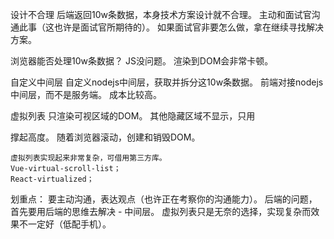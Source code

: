 设计不合理
    后端返回10w条数据，本身技术方案设计就不合理。
    主动和面试官沟通此事（这也许是面试官所期待的）。
    如果面试官非要怎么做，拿在继续寻找解决方案。

浏览器能否处理10w条数据？
    JS没问题。
    渲染到DOM会非常卡顿。

自定义中间层
    自定义nodejs中间层，获取并拆分这10w条数据。
    前端对接nodejs中间层，而不是服务端。
    成本比较高。

虚拟列表
    只渲染可视区域的DOM。
    其他隐藏区域不显示，只用<div>撑起高度。
    随着浏览器滚动，创建和销毁DOM。

    虚拟列表实现起来非常复杂，可借用第三方库。
    Vue-virtual-scroll-list；
    React-virtualized；

划重点：
    要主动沟通，表达观点（也许正在考察你的沟通能力）。
    后端的问题，首先要用后端的思维去解决 - 中间层。
    虚拟列表只是无奈的选择，实现复杂而效果不一定好（低配手机）。